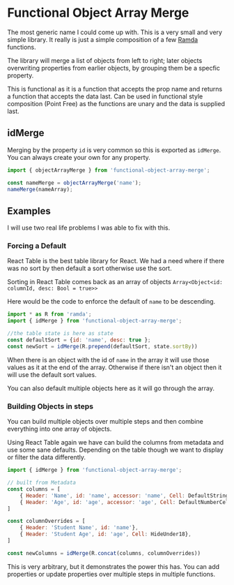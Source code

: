# Functional Object Array Merge
The most generic name I could come up with. This is a very small and very simple library. It really is just a simple composition of a few [Ramda](https://ramdajs.com/) functions.

The library will merge a list of objects from left to right; later objects overwriting properties from earlier objects, by grouping them be a specfic property.

This is functional as it is a function that accepts the prop name and returns a function that accepts the data last. Can be used in functional style composition (Point Free) as the functions are unary and the data is supplied last. 

## idMerge
Merging by the property `id` is very common so this is exported as `idMerge`. You can always create your own for any property.

```js
import { objectArrayMerge } from 'functional-object-array-merge';

const nameMerge = objectArrayMerge('name');
nameMerge(nameArray);
```

## Examples
I will use two real life problems I was able to fix with this. 

### Forcing a Default
React Table is the best table library for React. We had a need where if there was no sort by then default a sort otherwise use the sort.

Sorting in React Table comes back as an array of objects `Array<Object<id: columnId, desc: Bool = true>>`

Here would be the code to enforce the default of `name` to be descending.
```js
import * as R from 'ramda';
import { idMerge } from 'functional-object-array-merge';

//the table state is here as state
const defaultSort = {id: 'name', desc: true };
const newSort = idMerge(R.prepend(defaultSort, state.sortBy))
```

When there is an object with the id of `name` in the array it will use those values as it at the end of the array. Otherwise if there isn't an object then it will use the default sort values.

You can also default multiple objects here as it will go through the array.

### Building Objects in steps
You can build multiple objects over multiple steps and then combine everything into one array of objects.

Using React Table again we have can build the columns from metadata and use some sane defaults. Depending on the table though we want to display or filter the data differently. 

```js
import { idMerge } from 'functional-object-array-merge';

// built from Metadata
const columns = [
    { Header: 'Name', id: 'name', accessor: 'name', Cell: DefaultStringCell, filter: 'text', Filter: DefaultStringFilter},
    { Header: 'Age', id: 'age', accessor: 'age', Cell: DefaultNumberCell, filter: 'number', Filter: DefaultNumberFilter},
]

const columnOverrides = [
    { Header: 'Student Name', id: 'name'},
    { Header: 'Student Age', id: 'age', Cell: HideUnder18},
]

const newColumns = idMerge(R.concat(columns, columnOverrides))
```

This is very arbitrary, but it demonstrates the power this has. You can add properties or update properties over multiple steps in multiple functions.